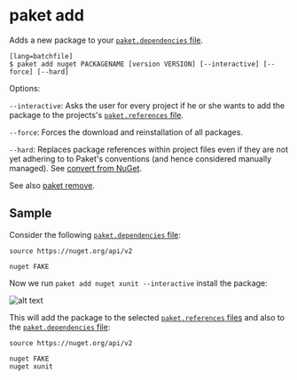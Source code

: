 # paket add

Adds a new package to your [`paket.dependencies` file](dependencies-file.html).

    [lang=batchfile]
    $ paket add nuget PACKAGENAME [version VERSION] [--interactive] [--force] [--hard]

Options:

  `--interactive`: Asks the user for every project if he or she wants to add the package to the projects's [`paket.references` file](references-file.html).

  `--force`: Forces the download and reinstallation of all packages.

  `--hard`: Replaces package references within project files even if they are not yet adhering to to Paket's conventions (and hence considered manually managed). See [convert from NuGet](convert-from-nuget.html).

  See also [paket remove](paket-remove.html).

## Sample

Consider the following [`paket.dependencies` file](dependencies-file.html):

	source https://nuget.org/api/v2

	nuget FAKE

Now we run `paket add nuget xunit --interactive` install the package:

![alt text](img/interactive-add.png "Interactive paket add")

This will add the package to the selected [`paket.references` files](references-file.html) and also to the [`paket.dependencies` file](dependencies-file.html):

	source https://nuget.org/api/v2

	nuget FAKE
	nuget xunit